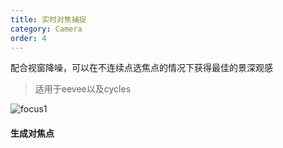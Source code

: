 ```yaml
---
title: 实时对焦捕捉
category: Camera
order: 4
---
```


配合视窗降噪，可以在不连续点选焦点的情况下获得最佳的景深观感

> 适用于eevee以及cycles

![focus1](../../uploads/focus1.gif)

#### 生成对焦点